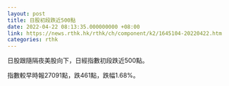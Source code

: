 ```yaml
---
layout: post
title: 日股初段跌近500點
date: 2022-04-22 08:13:35.000000000 +08:00
link: https://news.rthk.hk/rthk/ch/component/k2/1645104-20220422.htm
categories: rthk
---
```


日股跟隨隔夜美股向下，日經指數初段跌近500點。

指數較早時報27091點，跌461點，跌幅1.68%。
